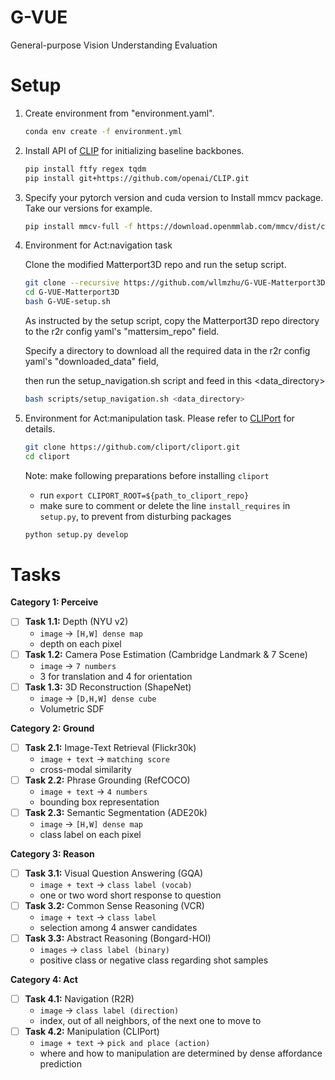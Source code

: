 # G-VUE
General-purpose Vision Understanding Evaluation


# Setup

1. Create environment from "environment.yaml".

    ```bash
    conda env create -f environment.yml
    ```

2. Install API of [CLIP](https://github.com/openai/CLIP) for initializing baseline backbones.

    ```bash
    pip install ftfy regex tqdm
    pip install git+https://github.com/openai/CLIP.git
    ```

3. Specify your pytorch version and cuda version to Install mmcv package. Take our versions for example.

    ```bash
    pip install mmcv-full -f https://download.openmmlab.com/mmcv/dist/cu113/torch1.11.0/index.html
    ```

4. Environment for Act:navigation task

    Clone the modified Matterport3D repo and run the setup script.

    ```bash
    git clone --recursive https://github.com/wllmzhu/G-VUE-Matterport3D
    cd G-VUE-Matterport3D
    bash G-VUE-setup.sh
    ```

    As instructed by the setup script, copy the Matterport3D repo directory to the r2r config yaml's "mattersim_repo" field.

    Specify a directory to download all the required data in the r2r config yaml's "downloaded_data" field,

    then run the setup_navigation.sh script and feed in this \<data_directory\>

    ```bash
    bash scripts/setup_navigation.sh <data_directory>
    ```


5. Environment for Act:manipulation task. Please refer to [CLIPort](https://github.com/cliport/cliport) for details.

    ```bash
    git clone https://github.com/cliport/cliport.git
    cd cliport
    ```

    Note: make following preparations before installing `cliport`
      - run `export CLIPORT_ROOT=${path_to_cliport_repo}`
      - make sure to comment or delete the line `install_requires` in `setup.py`, to prevent from disturbing packages

    ```bash
    python setup.py develop
    ```

# Tasks

**Category 1: Perceive** 

* [ ] **Task 1.1:** Depth (NYU v2)
  * `image` → `[H,W] dense map `
  * depth on each pixel
* [ ] **Task 1.2:** Camera Pose Estimation (Cambridge Landmark & 7 Scene)
  * `image` → `7 numbers `
  * 3 for translation and 4 for orientation
* [ ] **Task 1.3:** 3D Reconstruction (ShapeNet)
  * `image` → `[D,H,W] dense cube `
  * Volumetric SDF

**Category 2: Ground** 

* [ ] **Task 2.1:** Image-Text Retrieval (Flickr30k)
  * `image + text` → `matching score`
  * cross-modal similarity
* [ ] **Task 2.2:** Phrase Grounding (RefCOCO)
  * `image + text` → `4 numbers`
  * bounding box representation
* [ ] **Task 2.3:** Semantic Segmentation (ADE20k)
  * `image` → `[H,W] dense map `
  * class label on each pixel

**Category 3: Reason** 

* [ ] **Task 3.1:** Visual Question Answering (GQA)
  * `image + text` → `class label (vocab)`
  * one or two word short response to question
* [ ] **Task 3.2:** Common Sense Reasoning (VCR)
  * `image + text` → `class label`
  * selection among 4 answer candidates
* [ ] **Task 3.3:** Abstract Reasoning (Bongard-HOI)
  * `images` → `class label (binary)`
  * positive class or negative class regarding shot samples

**Category 4: Act** 

* [ ] **Task 4.1:** Navigation (R2R)
  * `image` → `class label (direction)`
  * index, out of all neighbors, of the next one to move to
* [ ] **Task 4.2:** Manipulation (CLIPort)
  * `image + text` → `pick and place (action)`
  * where and how to manipulation are determined by dense affordance prediction
